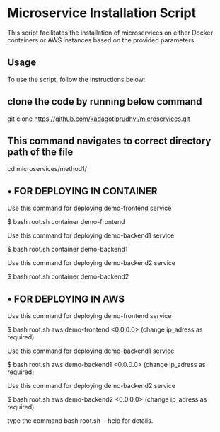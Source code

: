 # Microservice Installation Script <br>

This script facilitates the installation of microservices on either Docker containers or AWS instances based on the provided parameters.

## Usage
To use the script, follow the instructions below: <br>

## clone the code by running below command

git clone https://github.com/kadagotiprudhvi/microservices.git

## This command navigates to correct directory path of the file 

cd microservices/method1/


## • FOR DEPLOYING IN CONTAINER <br>

Use this command for deploying demo-frontend service <br>
  
  $ bash root.sh container demo-frontend


Use this command for deploying demo-backend1 service <br>
  
$ bash root.sh container demo-backend1


Use this command for deploying demo-backend2 service <br>
  
$ bash root.sh container demo-backend2


## • FOR DEPLOYING IN AWS <br>
 
Use this command for deploying demo-frontend service <br>
  
  $ bash root.sh aws demo-frontend <0.0.0.0> (change ip_adress as required)


Use this command for deploying demo-backend1 service    
  
  $ bash root.sh aws demo-backend1 <0.0.0.0> (change ip_adress as required)


Use this command for deploying demo-backend2 service    
  
  $ bash root.sh aws demo-backend2 <0.0.0.0> (change ip_adress as required)


type the command bash root.sh --help for details.
